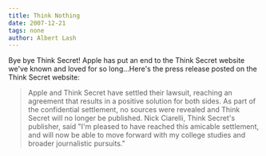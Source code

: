 ```yaml
---
title: Think Nothing
date: 2007-12-21
tags: none
author: Albert Lash
---
```

Bye bye Think Secret! Apple has put an end to the Think Secret website we've known and loved for so long...Here's the press release posted on the Think Secret website:

<blockquote>Apple and Think Secret have settled their lawsuit, reaching an agreement that results in a positive solution for both sides. As part of the confidential settlement, no sources were revealed and Think Secret will no longer be published. Nick Ciarelli, Think Secret's publisher, said "I'm pleased to have reached this amicable settlement, and will now be able to move forward with my college studies and broader journalistic pursuits."</blockquote>

